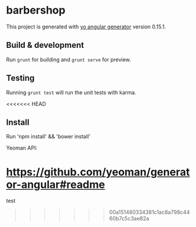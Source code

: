 # barbershop
This project is generated with [yo angular generator](https://github.com/yeoman/generator-angular)
version 0.15.1.

## Build & development

Run `grunt` for building and `grunt serve` for preview.

## Testing

Running `grunt test` will run the unit tests with karma.

<<<<<<< HEAD
## Install

Run 'npm install' && 'bower install'

Yeoman API:

https://github.com/yeoman/generator-angular#readme
=======

test
>>>>>>> 00a151480334381c1ac8a798c4460b7c5c3ae82a
